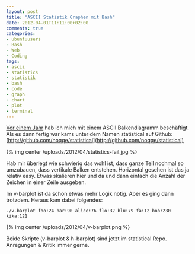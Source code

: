 ```yaml
---
layout: post
title: "ASCII Statistik Graphen mit Bash"
date: 2012-04-01T11:11:00+02:00
comments: true
categories:
- ubuntuusers
- Bash
- Web
- Coding
tags:
- ascii
- statistics
- statistik
- bash
- code
- graph
- chart
- plot
- terminal
---
```


[Vor einem Jahr](/blog/2011/04/14/statistical-statistiken-visualisieren-im-terminal/)
hab ich mich mit einem ASCII Balkendiagramm beschäftigt. Als es dann fertig war
kams unter dem Namen statistical auf Github:
[http://github.com/noqqe/statistical](http://github.com/noqqe/statistical)

{% img center /uploads/2012/04/statistics-fail.jpg %}

Hab mir überlegt wie schwierig das wohl ist, dass ganze Teil nochmal so
umzubauen, dass vertikale Balken entstehen. Horizontal gesehen ist das ja
relativ easy. Etwas skalieren hier und da und dann einfach die Anzahl der
Zeichen in einer Zeile ausgeben.

Im v-barplot ist da schon etwas mehr Logik nötig. Aber es ging dann trotzdem. Heraus kam dabei folgendes:

    ./v-barplot foo:24 bar:90 alice:76 flo:32 blu:79 fa:12 bob:230 kika:121

{% img center /uploads/2012/04/v-barplot.png %}

Beide Skripte (v-barplot & h-barplot) sind jetzt im statistical Repo. Anregungen
& Kritik immer gerne.
